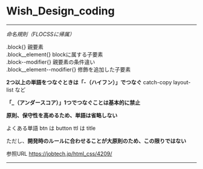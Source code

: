 # Wish_Design_coding

***

*命名規則（FLOCSSに帰属）*

.block{}                    親要素  
.block__element{}           blockに属する子要素  
.block--modifier{}          親要素の条件違い  
.block__element--modifier{} 修飾を追加した子要素  

**2つ以上の単語をつなぐときは「-（ハイフン）」でつなぐ**
catch-copy
layout-list
など

**「_（アンダースコア）」1つでつなぐことは基本的に禁止**

**原則、保守性を高めるため、単語は省略しない**

よくある単語
    btn は button
    ttl は title

ただし、**開発時のルールに合わせることが大原則のため、この限りではない**


参照URL https://jobtech.jp/html_css/4209/
***